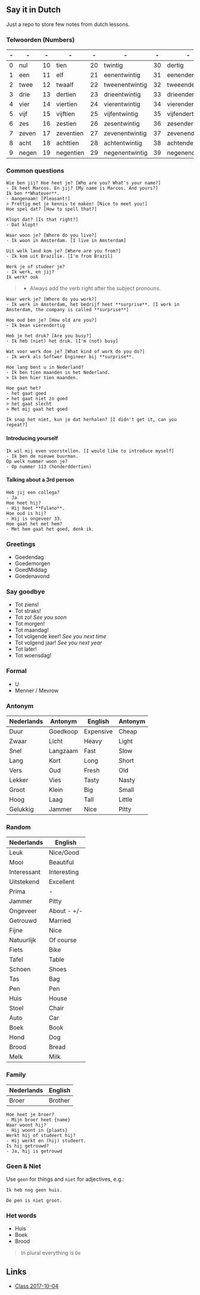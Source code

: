 Say it in Dutch
---
Just a repo to store few notes from dutch lessons.

### Telwoorden (Numbers)
| - | - | - | - | - | - | - | - | - | - | - | - |
|---|---|---|---|---|---|---|---|---|---|---|---|
| 0 |nul  | 10 |tien     | 20 |twintig       | 30 |dertig        | 40 |veertig       | 50   |vijftig             |
| 1 |een  | 11 |elf      | 21 |eenentwintig  | 31 |eenendertig   | 41 |eenenveertig  | 60   |zestig              |
| 2 |twee | 12 |twaalf   | 22 |tweenentwintig| 32 |tweeendertig  | 42 |tweeenveertig | 70   |zeventig            |
| 3 |drie | 13 |dertien  | 23 |drieentwintig | 33 |drieendertig  | 43 |drieenveertig | 80   |tachtig             |
| 4 |vier | 14 |viertien | 24 |vierentwintig | 34 |vierendertig  | 44 |viereenveertig| 90   |negentig            |
| 5 |vijf | 15 |vijftien | 25 |vijfentwintig | 35 |vijfendertig  | 45 |vijfenveertig | 100  |honderd             |
| 6 |zes  | 16 |zestien  | 26 |zesentwintig  | 36 |zesendertig   | 46 |zesenveertig  | 113  |honderddertien      |
| 7 |zeven| 17 |zeventien| 27 |zevenentwintig| 37 |zevenendertirg| 47 |zevenenveertig| 152  |honderdtweeenvijftig|
| 8 |acht | 18 |achttien | 28 |achtentwintig | 38 |achtendertig  | 48 |achtenveertig | 200  |tweehonderd         |
| 9 |negen| 19 |negentien| 29 |negenentwintig| 39 |negenendertig | 49 |negenenveertig| 1000 |duizend             |

### Common questions

```text
Wie ben jij? Hoe heet je? [Who are you? What's your name?]
- Ik heet Marcos. En jij? [My name is Marcos. And yours?]
Ik ben **Whatever**.
- Aangenaam! [Pleasant!]
> Prettig met je kennis te maken! [Nice to meet you!]
Hoe spel dat? [How to spell that?]
```

```text
Klopt dat? [Is that right?]
- Dat klopt!
```

```text
Waar woon je? [Where do you live?]
- Ik woon in Amsterdam. [I live in Amsterdam]
```

```text
Uit welk land kom je? [Where are you from?]
- Ik kom uit Brazilie. [I'm from Brazil]
```
```text
Werk je of studeer je?
- Ik werk, en jij?
Ik werk* ook
```
>* Always add the verb right after the subject pronouns.

```text
Waar werk je? [Where do you work?]
- Ik werk in Amsterdam, het bedrijf heet **surprise**. [I work in Amsterdam, the company is called **surprise**]
```

```text
Hoe oud ben je? [How old are you?]
- Ik bean vierendertig
```

```text
Heb je het druk? [Are you busy?]
- Ik heb (niet) het druk. [I'm (not) busy]
```

```text
Wat voor werk doe je? [What kind of work do you do?]
- Ik werk als Softwer Engineer bij **surprise**.
```

```text
Hoe lang bent u in Nederland?
- Ik ben tien maanden in het Nederland.
> Ik ben hier tien maanden.
```

```text
Hoe gaat het?
- het gaat goed
> het gaat niet zo goed
> het gaat slecht
> Met mij gaat het goed
```

```text
Ik snap het niet, kun je dat herhalen? [I didn't get it, can you repeat?]
```

#### Introducing yourself

```text
Ik wil mij even voorstellen. [I would like to introduce myself]
- Ik ben de nieuwe buurman.
Op welk nummer woon je?
- Op nummer 113 (honderddertien)
```

#### Talking about a 3rd person

```text
Heb jij een collega?
- Ja  
Hoe heet hij?  
- Hij heet **Fulano**.  
Hoe oud is hij?  
- Hij is ongeveer 33.  
Hoe gaat het met hem?  
- Met hem gaat het goed, denk ik.  
```

### Greetings

 - Goedendag
 - Goedemorgen
 - GoedMiddag
 - Goedenavond
 
### Say goodbye

 - Tot ziens!
 - Tot straks!
 - Tot zo! _See you soon_
 - Tot morgen!
 - Tot maandag!
 - Tot volgende keer! _See you next time_
 - Tot volgend jaar! _See you next year_
 - Tot later!
 - Tot woensdag!
 
 ### Formal
 
  - U
  - Menner / Mevrow

### Antonym

|Nederlands|Antonym |English  |Antonym|
|----------|--------|---------|-------|
|Duur      |Goedkoop|Expensive|Cheap  |
|Zwaar     |Licht   |Heavy    |Light  |
|Snel      |Langzaam|Fast     |Slow   |
|Lang      |Kort    |Long     |Short  |
|Vers      |Oud     |Fresh    |Old    |
|Lekker    |Vies    |Tasty    |Nasty  |
|Groot     |Klein   |Big      |Small  |
|Hoog      |Laag    |Tall     |Little |
|Gelukkig  |Jammer  |Nice     |Pitty  |
  
### Random  

|Nederlands |English    |
|-----------|-----------|
|Leuk       |Nice/Good  |
|Mooi       |Beautiful  |
|Interessant|Interesting|
|Uitstekend |Excellent  |
|Prima      |     -     |
|Jammer     |Pitty      |
|Ongeveer   |About - +/-|
|Getrouwd   |Married    |
|Fijne      |Nice       |
|Natuurlijk |Of course  |
|Fiets      |Bike       |
|Tafel      |Table      |
|Schoen     |Shoes      |
|Tas        |Bag        |
|Pen        |Pen        |
|Huis       |House      |
|Stoel      |Chair      |
|Auto       |Car        |
|Boek       |Book       |
|Hond       |Dog        |
|Brood      |Bread      |
|Melk       |Milk       |

### Family

|Nederlands|English|
|----------|-------|
|Broer     |Brother|

```text
Hoe heet je broer?
- Mijn broer heet {name}
Waar woont hij?
- Hij woont in {plaats}
Werkt hij of studeert hij?
- Hij werkt en (hij) studeert.
Is hij getrouwd?
- Ja, hij is getrouwd
```


### Geen & Niet

Use `geen` for things and `niet` for adjectives, e.g.:

```text
Ik heb nog geen huis.

De pen is niet groot.
```


### Het words

* Huis
* Boek
* Brood

>In plural everything is `De`

Links
---

 - [Class 2017-10-04](./assets/2017-10-04.png)